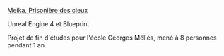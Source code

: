 <!-- title: Meika, Prisonière des cieux -->

[Meika, Prisonière des cieux](https://meikateam.itch.io/meika)

Unreal Engine 4 et Blueprint

Projet de fin d'études pour l'école Georges Méliès, mené à 8 personnes pendant 1 an.
